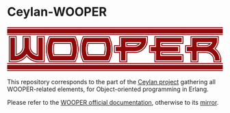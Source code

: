 # Ceylan-WOOPER

![](/doc/wooper-title.png)

This repository corresponds to the part of the [Ceylan project](https://github.com/Olivier-Boudeville/Ceylan) gathering all WOOPER-related elements, for Object-oriented programming in Erlang.

Please refer to the [WOOPER official documentation](http://wooper.esperide.org), otherwise to its [mirror](http://olivier-boudeville.github.io/Ceylan-WOOPER/).

